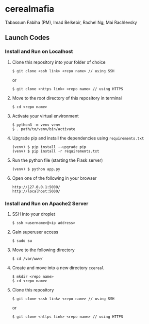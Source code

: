 # cerealmafia

Tabassum Fabiha (PM), Imad Belkebir, Rachel Ng, Mai Rachlevsky

## Launch Codes

### Install and Run on Localhost

1. Clone this repository into your folder of choice
    ```
    $ git clone <ssh link> <repo name> // using SSH
    ```
    or
    ```
    $ git clone <https link> <repo name> // using HTTPS
    ```
2. Move to the root directory of this repository in terminal
    ```
    $ cd <repo name>
    ```
3. Activate your virtual environment
    ```
    $ python3 -m venv venv
    $ . path/to/venv/bin/activate
    ```
4. Upgrade pip and install the dependencies using `requirements.txt`
    ```
    (venv) $ pip install --upgrade pip
    (venv) $ pip install -r requirements.txt
    ```
5. Run the python file (starting the Flask server)
    ```
    (venv) $ python app.py
    ```
6. Open one of the following in your browser
    ```
    http://127.0.0.1:5000/
    http://localhost:5000/
    ```

### Install and Run on Apache2 Server

1. SSH into your droplet
    ```
    $ ssh <username>@<ip address>
    ```
2. Gain superuser access
    ```
    $ sudo su
    ```
3. Move to the following directory
    ```
    $ cd /var/www/
    ```
4. Create and move into a new directory ```ccereal```
    ```
    $ mkdir <repo name>
    $ cd <repo name>
    ```
5. Clone this repository
    ```
    $ git clone <ssh link> <repo name> // using SSH
    ```
    or
    ```
    $ git clone <https link> <repo name> // using HTTPS
    ```
    
